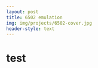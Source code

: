 ```yaml
---
layout: post
title: 6502 emulation
img: img/projects/6502-cover.jpg
header-style: text
---
```


# test
